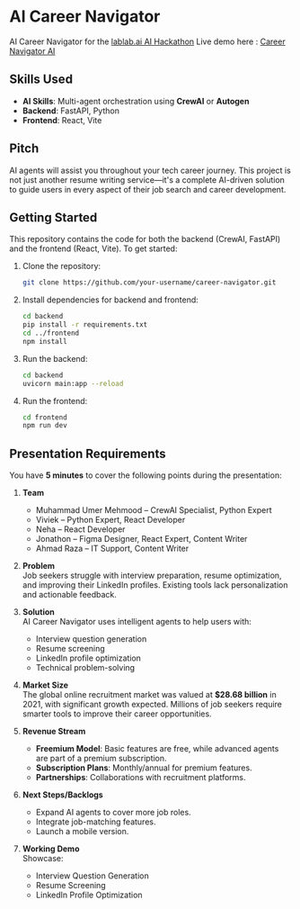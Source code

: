 # AI Career Navigator

AI Career Navigator for the [lablab.ai AI Hackathon](https://lablab.ai/event/ai-agents-hack-with-lablab-and-mindsdb/careernavigator)
Live demo here : [Career Navigator AI](https://ai-career-navigator.onrender.com/) 
## Skills Used
- **AI Skills**: Multi-agent orchestration using **CrewAI** or **Autogen**
- **Backend**: FastAPI, Python
- **Frontend**: React, Vite

## Pitch
AI agents will assist you throughout your tech career journey. This project is not just another resume writing service—it's a complete AI-driven solution to guide users in every aspect of their job search and career development.

## Getting Started
This repository contains the code for both the backend (CrewAI, FastAPI) and the frontend (React, Vite). To get started:

1. Clone the repository:
    ```bash
    git clone https://github.com/your-username/career-navigator.git
    ```
2. Install dependencies for backend and frontend:
    ```bash
    cd backend
    pip install -r requirements.txt
    cd ../frontend
    npm install
    ```
3. Run the backend:
    ```bash
    cd backend
    uvicorn main:app --reload
    ```
4. Run the frontend:
    ```bash
    cd frontend
    npm run dev
    ```

## Presentation Requirements
You have **5 minutes** to cover the following points during the presentation:

1. **Team**
    - Muhammad Umer Mehmood – CrewAI Specialist, Python Expert
    - Viviek – Python Expert, React Developer
    - Neha – React Developer
    - Jonathon – Figma Designer, React Expert, Content Writer
    - Ahmad Raza – IT Support, Content Writer

2. **Problem**  
   Job seekers struggle with interview preparation, resume optimization, and improving their LinkedIn profiles. Existing tools lack personalization and actionable feedback.

3. **Solution**  
   AI Career Navigator uses intelligent agents to help users with:
   - Interview question generation
   - Resume screening
   - LinkedIn profile optimization
   - Technical problem-solving

4. **Market Size**  
   The global online recruitment market was valued at **$28.68 billion** in 2021, with significant growth expected. Millions of job seekers require smarter tools to improve their career opportunities.

5. **Revenue Stream**  
   - **Freemium Model**: Basic features are free, while advanced agents are part of a premium subscription.
   - **Subscription Plans**: Monthly/annual for premium features.
   - **Partnerships**: Collaborations with recruitment platforms.

6. **Next Steps/Backlogs**  
   - Expand AI agents to cover more job roles.
   - Integrate job-matching features.
   - Launch a mobile version.

7. **Working Demo**  
   Showcase:
   - Interview Question Generation
   - Resume Screening
   - LinkedIn Profile Optimization
